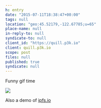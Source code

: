 ```yaml
---
h: entry
date: "2015-07-11T18:38:47+00:00"
tags: null
location: "geo:45.52179,-122.67785;u=65"
place-name: null
in-reply-to: null
syndicate-to: null
client_id: "https://quill.p3k.io"
client: quill.p3k.io
scope: post
files: null
published: true
syndicate: null
---
```

Funny gif time

![](http://pi.bret.io:8080/ipfs/QmdY53gvcuKQgyRQbg1n9LJMBJvcdvpjdGHuMP53LTu3kF)

Also a demo of [ipfs.io](http://ipfs.io)
